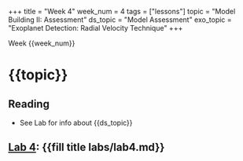+++
title = "Week 4"
week_num = 4
tags = ["lessons"]
topic = "Model Building II: Assessment"
ds_topic = "Model Assessment"
exo_topic =  "Exoplanet Detection: Radial Velocity Technique"
+++

Week {{week_num}}
# {{topic}}

## Reading
- See Lab for info about {{ds_topic}}

## [Lab 4](../../labs/lab4/): {{fill title labs/lab4.md}}

